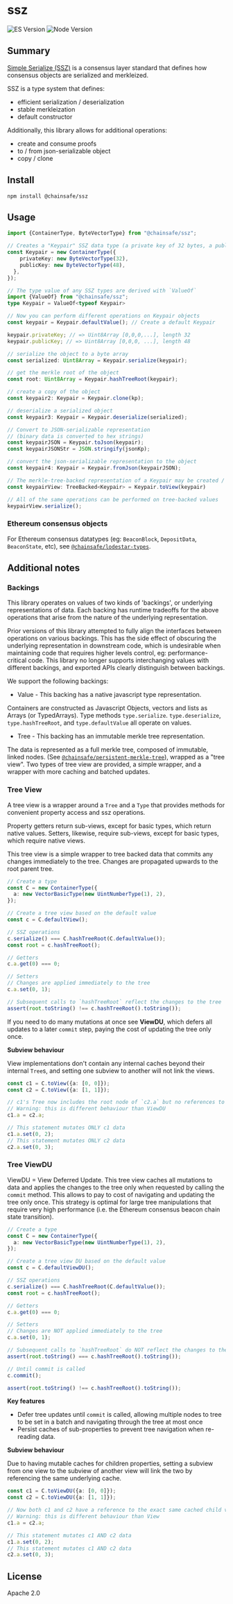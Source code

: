 # ssz

![ES Version](https://img.shields.io/badge/ES-2020-yellow)
![Node Version](https://img.shields.io/badge/node-12.x-green)

## Summary

[Simple Serialize (SSZ)](https://github.com/ethereum/consensus-specs/blob/dev/ssz/simple-serialize.md) is a consensus layer standard that defines how consensus objects are serialized and merkleized.

SSZ is a type system that defines:

- efficient serialization / deserialization
- stable merkleization
- default constructor

Additionally, this library allows for additional operations:

- create and consume proofs
- to / from json-serializable object
- copy / clone

## Install

`npm install @chainsafe/ssz`

## Usage

```typescript
import {ContainerType, ByteVectorType} from "@chainsafe/ssz";

// Creates a "Keypair" SSZ data type (a private key of 32 bytes, a public key of 48 bytes)
const Keypair = new ContainerType({
    privateKey: new ByteVectorType(32),
    publicKey: new ByteVectorType(48),
  },
});

// The type value of any SSZ types are derived with `ValueOf`
import {ValueOf} from "@chainsafe/ssz";
type Keypair = ValueOf<typeof Keypair>

// Now you can perform different operations on Keypair objects
const keypair = Keypair.defaultValue(); // Create a default Keypair

keypair.privateKey; // => Uint8Array [0,0,0,...], length 32
keypair.publicKey; // => Uint8Array [0,0,0, ...], length 48

// serialize the object to a byte array
const serialized: Uint8Array = Keypair.serialize(keypair);

// get the merkle root of the object
const root: Uint8Array = Keypair.hashTreeRoot(keypair);

// create a copy of the object
const keypair2: Keypair = Keypair.clone(kp);

// deserialize a serialized object
const keypair3: Keypair = Keypair.deserialize(serialized);

// Convert to JSON-serializable representation
// (binary data is converted to hex strings)
const keypairJSON = Keypair.toJson(keypair);
const keypairJSONStr = JSON.stringify(jsonKp);

// convert the json-serializable representation to the object
const keypair4: Keypair = Keypair.fromJson(keypairJSON);

// The merkle-tree-backed representation of a Keypair may be created / operated on
const keypairView: TreeBacked<Keypair> = Keypair.toView(keypair)

// All of the same operations can be performed on tree-backed values
keypairView.serialize();
```

### Ethereum consensus objects

For Ethereum consensus datatypes (eg: `BeaconBlock`, `DepositData`, `BeaconState`, etc), see [`@chainsafe/lodestar-types`](https://github.com/ChainSafe/lodestar/tree/master/packages/lodestar-types).

## Additional notes

### Backings

This library operates on values of two kinds of 'backings', or underlying representations of data. Each backing has runtime tradeoffs for the above operations that arise from the nature of the underlying representation.

Prior versions of this library attempted to fully align the interfaces between operations on various backings. This has the side effect of obscuring the underlying representation in downstream code, which is undesirable when maintaining code that requires higher levels control, eg: performance-critical code. This library no longer supports interchanging values with different backings, and exported APIs clearly distinguish between backings.

We support the following backings:

- Value - This backing has a native javascript type representation.

Containers are constructed as Javascript Objects, vectors and lists as Arrays (or TypedArrays). Type methods `type.serialize`. `type.deserialize`, `type.hashTreeRoot`, and `type.defaultValue` all operate on values.

- Tree - This backing has an immutable merkle tree representation.

The data is represented as a full merkle tree, composed of immutable, linked nodes. (See [`@chainsafe/persistent-merkle-tree`](https://github.com/ChainSafe/ssz/tree/master/packages/persistent-merkle-tree)), wrapped as a "tree view". Two types of tree view are provided, a simple wrapper, and a wrapper with more caching and batched updates.

### Tree View

A tree view is a wrapper around a `Tree` and a `Type` that provides methods for convenient property access and ssz operations.

Property getters return sub-views, except for basic types, which return native values. Setters, likewise, require sub-views, except for basic types, which require native views.

This tree view is a simple wrapper to tree backed data that commits any changes immediately to the tree. Changes are propagated upwards to the root parent tree.

```ts
// Create a type
const C = new ContainerType({
  a: new VectorBasicType(new UintNumberType(1), 2),
});

// Create a tree view based on the default value
const c = C.defaultView();

// SSZ operations
c.serialize() === C.hashTreeRoot(C.defaultValue());
const root = c.hashTreeRoot();

// Getters
c.a.get(0) === 0;

// Setters
// Changes are applied immediately to the tree
c.a.set(0, 1);

// Subsequent calls to `hashTreeRoot` reflect the changes to the tree
assert(root.toString() !== c.hashTreeRoot().toString());
```

If you need to do many mutations at once see **ViewDU**, which defers all updates to a later `commit` step, paying the cost of updating the tree only once.

**Subview behaviour**

View implementations don't contain any internal caches beyond their internal `Tree`s, and setting one subview to another will not link the views.

```ts
const c1 = C.toView({a: [0, 0]});
const c2 = C.toView({a: [1, 1]});

// c1's Tree now includes the root node of `c2.a` but no references to `c2.a` view
// Warning: this is different behaviour than ViewDU
c1.a = c2.a;

// This statement mutates ONLY c1 data
c1.a.set(0, 2);
// This statement mutates ONLY c2 data
c2.a.set(0, 3);
```

### Tree ViewDU

ViewDU = View Deferred Update. This tree view caches all mutations to data and applies the changes to the tree only when requested by calling the `commit` method. This allows to pay to cost of navigating and updating the tree only once. This strategy is optimal for large tree manipulations that require very high performance (i.e. the Ethereum consensus beacon chain state transition).

```ts
// Create a type
const C = new ContainerType({
  a: new VectorBasicType(new UintNumberType(1), 2),
});

// Create a tree view DU based on the default value
const c = C.defaultViewDU();

// SSZ operations
c.serialize() === C.hashTreeRoot(C.defaultValue());
const root = c.hashTreeRoot();

// Getters
c.a.get(0) === 0;

// Setters
// Changes are NOT applied immediately to the tree
c.a.set(0, 1);

// Subsequent calls to `hashTreeRoot` do NOT reflect the changes to the tree
assert(root.toString() === c.hashTreeRoot().toString());

// Until commit is called
c.commit();

assert(root.toString() !== c.hashTreeRoot().toString());
```

**Key features**

- Defer tree updates until `commit` is called, allowing multiple nodes to tree to be set in a batch and navigating through the tree at most once
- Persist caches of sub-properties to prevent tree navigation when re-reading data.

**Subview behaviour**

Due to having mutable caches for children properties, setting a subview from one view to the subview of another view will link the two by referencing the same underlying cache.

```ts
const c1 = C.toViewDU({a: [0, 0]});
const c2 = C.toViewDU({a: [1, 1]});

// Now both c1 and c2 have a reference to the exact same cached child view
// Warning: this is different behaviour than View
c1.a = c2.a;

// This statement mutates c1 AND c2 data
c1.a.set(0, 2);
// This statement mutates c1 AND c2 data
c2.a.set(0, 3);
```

## License

Apache 2.0
